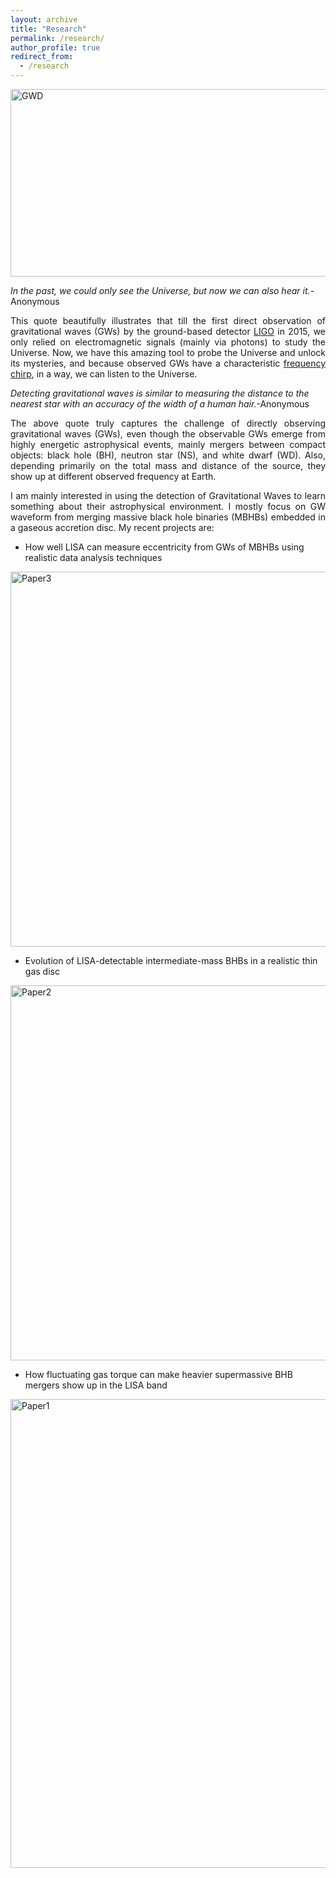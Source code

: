 ```yaml
---
layout: archive
title: "Research"
permalink: /research/
author_profile: true
redirect_from:
  - /research
---
```


<img class="img-responsive" src="https://muditgarg96.github.io/images/GW_dephased.png" title="GWD" width="900" height="300">

<i>In the past, we could only see the Universe, but now we can also hear it.</i>-Anonymous

<p align="justify">This quote beautifully illustrates that till the first direct observation of gravitational waves (GWs) by the ground-based detector <a href="https://www.ligo.org/">LIGO</a> in 2015, we only relied on electromagnetic signals (mainly via photons) to study the Universe. Now, we have this amazing tool to probe the Universe and unlock its mysteries, and because observed GWs have a characteristic <a href="https://www.youtube.com/watch?v=TWqhUANNFXw"> frequency chirp</a>, in a way, we can listen to the Universe.</p>

<i>Detecting gravitational waves is similar to measuring the distance to the nearest star with an accuracy of the width of a human hair.</i>-Anonymous

<p align="justify">The above quote truly captures the challenge of directly observing gravitational waves (GWs), even though the observable GWs emerge from highly energetic astrophysical events, mainly mergers between compact objects: black hole (BH), neutron star (NS), and white dwarf (WD). Also, depending primarily on the total mass and distance of the source, they show up at different observed frequency at Earth.</p>

<p align="justify">I am mainly interested in using the detection of Gravitational Waves to learn something about their astrophysical environment. I mostly focus on GW waveform from merging massive black hole binaries (MBHBs) embedded in a gaseous accretion disc. My recent projects are:</p>

* How well LISA can measure eccentricity from GWs of MBHBs using realistic data analysis techniques<br>
<img class="img-responsive" src="https://muditgarg96.github.io/images/Paper3.png" title="Paper3" width="600">

* Evolution of LISA-detectable intermediate-mass BHBs in a realistic thin gas disc<br>
<img class="img-responsive" src="https://muditgarg96.github.io/images/Paper2.png" title="Paper2" width="600">

* How fluctuating gas torque can make heavier supermassive BHB mergers show up in the LISA band <br>
<img class="img-responsive" src="https://muditgarg96.github.io/images/Paper1.png" title="Paper1" width="750">
